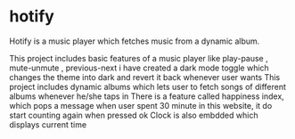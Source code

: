 # hotify
Hotify is a music player which fetches music from a dynamic album.

This project includes basic features of a music player like play-pause , mute-unmute , previous-next
i have created a dark mode toggle which changes the theme into dark and revert it back whenever user wants 
This project includes dynamic albums which lets user to fetch songs of different albums whenever he/she taps in
There is a feature called happiness index, which pops a message when user spent 30 minute in this website, it do start counting again when pressed ok
Clock is also embdded which displays current time
